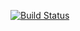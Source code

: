 [![Build Status](https://travis-ci.org/gomezportillo/de0acloud.svg?branch=master)](https://travis-ci.org/gomezportillo/de0acloud)
